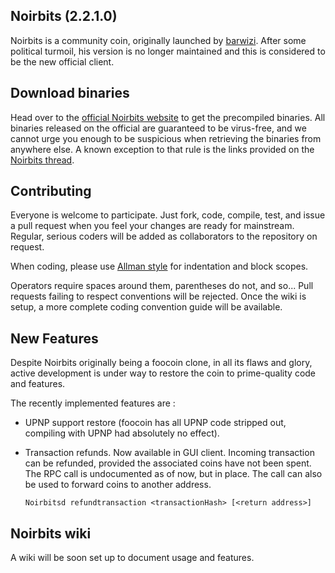 Noirbits (2.2.1.0)
-

Noirbits is a community coin, originally launched by [barwizi](https://github.com/Nameshar/Noirbits). After some political turmoil,
his version is no longer maintained and this is considered to be the new official client.

Download binaries
-

Head over to the [official Noirbits website](http://www.noirbits.org) to get the precompiled binaries. All binaries
released on the official are guaranteed to be virus-free, and we cannot urge you enough to be suspicious when retrieving the binaries from anywhere else. A known exception to that rule is the links provided on the [Noirbits thread](https://bitcointalk.org/index.php?topic=270264.0). 

Contributing
-

Everyone is welcome to participate. Just fork, code, compile, test, and issue a pull request when you feel your changes are ready
for mainstream. Regular, serious coders will be added as collaborators to the repository on request.

When coding, please use [Allman style](http://en.wikipedia.org/wiki/Indent_style#Allman_style) for indentation and block scopes.

Operators require spaces around them, parentheses do not, and so... Pull requests failing to respect conventions will be rejected. Once the wiki is setup, a more complete
coding convention guide will be available.

New Features
-

Despite Noirbits originally being a foocoin clone, in all its flaws and glory, active development is under way to restore the coin
to prime-quality code and features.

The recently implemented features are :

* UPNP support restore (foocoin has all UPNP code stripped out, compiling with UPNP had absolutely no effect).
* Transaction refunds. Now available in GUI client. Incoming transaction can be refunded, provided the associated coins have not been spent. The RPC call is undocumented
as of now, but in place. The call can also be used to forward coins to another address.

	`Noirbitsd refundtransaction <transactionHash> [<return address>]`

Noirbits wiki
-

A wiki will be soon set up to document usage and features.
